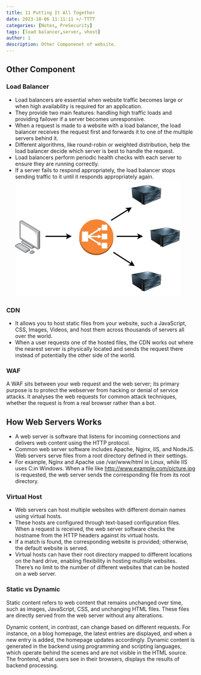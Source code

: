 ```yaml
---
title: 11 Putting It All Together
date: 2023-10-06 11:11:11 +/-TTTT
categories: [Notes, PreSecurity]
tags: [load balancer,server, vhost] 
author: 1  
description: Other Componenet of website.      
---
```


## Other Component

### Load Balancer

- Load balancers are essential when website traffic becomes large or when high availability is required for an application.
- They provide two main features: handling high traffic loads and providing failover if a server becomes unresponsive.
- When a request is made to a website with a load balancer, the load balancer receives the request first and forwards it to one of the multiple servers behind it.
- Different algorithms, like round-robin or weighted distribution, help the load balancer decide which server is best to handle the request.
- Load balancers perform periodic health checks with each server to ensure they are running correctly.
- If a server fails to respond appropriately, the load balancer stops sending traffic to it until it responds appropriately again.
![loadbalancer](/assets/img/notes/presecurity/loadbalancer.png)

### CDN
- It allows you to host static files from your website, such a JavaScript, CSS, Images, Videos, and host them across thousands of servers all over the world.
- When a user requests one of the hosted files, the CDN works out where the nearest server is physically located and sends the request there instead of potentially the other side of the world.
### WAF
A WAF sits between your web request and the web server; its primary purpose is to protect the webserver from hacking or denial of service attacks. It analyses the web requests for common attack techniques, whether the request is from a real browser rather than a bot.

## How Web Servers Works

- A web server is software that listens for incoming connections and delivers web content using the HTTP protocol.
- Common web server software includes Apache, Nginx, IIS, and NodeJS. Web servers serve files from a root directory defined in their settings.
- For example, Nginx and Apache use /var/www/html in Linux, while IIS uses C:in Windows. When a file like http://www.example.com/picture.jpg is requested, the web server sends the corresponding file from its root directory.

### Virtual Host

- Web servers can host multiple websites with different domain names using virtual hosts.
- These hosts are configured through text-based configuration files. When a request is received, the web server software checks the hostname from the HTTP headers against its virtual hosts.
- If a match is found, the corresponding website is provided; otherwise, the default website is served.
- Virtual hosts can have their root directory mapped to different locations on the hard drive, enabling flexibility in hosting multiple websites. There’s no limit to the number of different websites that can be hosted on a web server.

### Static vs Dynamic

Static content refers to web content that remains unchanged over time, such as images, JavaScript, CSS, and unchanging HTML files. These files are directly served from the web server without any alterations.

Dynamic content, in contrast, can change based on different requests. For instance, on a blog homepage, the latest entries are displayed, and when a new entry is added, the homepage updates accordingly. Dynamic content is generated in the backend using programming and scripting languages, which operate behind the scenes and are not visible in the HTML source. The frontend, what users see in their browsers, displays the results of backend processing.